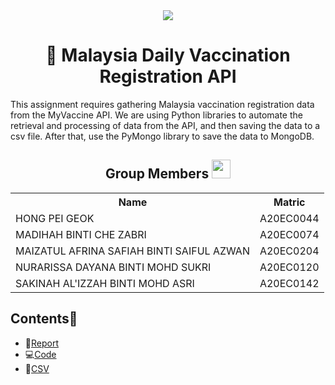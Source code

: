 <div align="center">
  <img src="https://user-images.githubusercontent.com/120556342/231046603-021cdd4a-de06-4c33-b1d2-8ff7a46e2bfd.png"/>
</div>

<h1 align=center>🏥 Malaysia Daily Vaccination Registration API </h1>

This assignment requires gathering Malaysia vaccination registration data from the MyVaccine API. We are using Python libraries to automate the retrieval and processing of data from the API, and then saving the data to a csv file. After that, use the PyMongo library to save the data to MongoDB.

<h2 align=center>Group Members <img width=30px; height=30px src="https://user-images.githubusercontent.com/120556342/215398734-609ba04a-88e5-44b5-9eaa-239ac8edd091.png"></h2>
<table align=center>
  <tr>
    <th>Name</th>
    <th>Matric</th>
  </tr>
  <tr>
    <td>HONG PEI GEOK</td>
    <td>A20EC0044</td>
  </tr>
  <tr>
    <td>MADIHAH BINTI CHE ZABRI</td>
    <td>A20EC0074</td>
  </tr>
    <tr>
    <td>MAIZATUL AFRINA SAFIAH BINTI SAIFUL AZWAN</td>
    <td>A20EC0204</td>
  </tr>
    <tr>
    <td>NURARISSA DAYANA BINTI MOHD SUKRI</td>
    <td>A20EC0120</td>
  </tr>
  <tr>
    <td>SAKINAH AL'IZZAH BINTI MOHD ASRI</td>
    <td>A20EC0142</td>
  </tr>
</table>

## Contents📝
- 📑[Report](https://github.com/drshahizan/special-topic-data-engineering/blob/main/Assignment/API/submission/Regex/Report_Regex.md)
- 💻[Code](https://github.com/drshahizan/special-topic-data-engineering/blob/main/Assignment/API/submission/Regex/Vaccination.ipynb)
- 📂[CSV](https://github.com/drshahizan/special-topic-data-engineering/blob/main/Assignment/API/submission/Regex/vaccination.csv)
